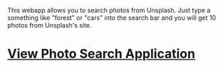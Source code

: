 This webapp allows you to search photos from Unsplash. Just type a something like "forest" or "cars" into the search bar and you will get 10 photos from Unsplash's site.

# [View Photo Search Application](https://downingkeys.github.io/React-photo-search/)
